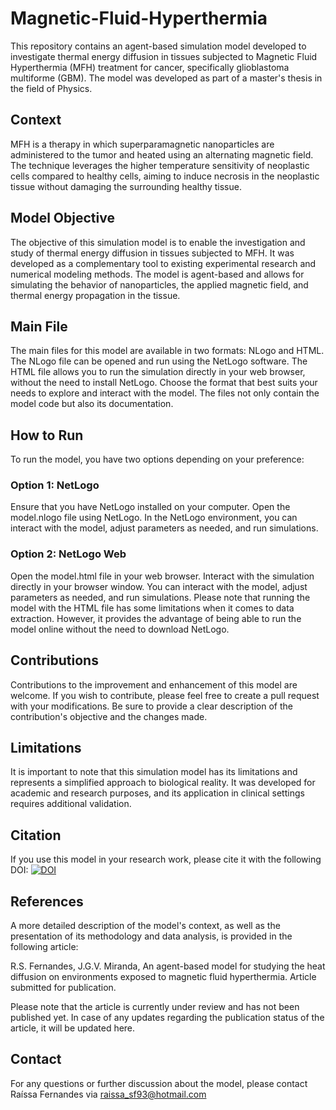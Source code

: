 # Magnetic-Fluid-Hyperthermia

This repository contains an agent-based simulation model developed to investigate thermal energy diffusion in tissues subjected to Magnetic Fluid Hyperthermia (MFH) treatment for cancer, specifically glioblastoma multiforme (GBM). The model was developed as part of a master's thesis in the field of Physics.



## **Context**

MFH is a therapy in which superparamagnetic nanoparticles are administered to the tumor and heated using an alternating magnetic field. The technique leverages the higher temperature sensitivity of neoplastic cells compared to healthy cells, aiming to induce necrosis in the neoplastic tissue without damaging the surrounding healthy tissue.


## **Model Objective**

The objective of this simulation model is to enable the investigation and study of thermal energy diffusion in tissues subjected to MFH. It was developed as a complementary tool to existing experimental research and numerical modeling methods. The model is agent-based and allows for simulating the behavior of nanoparticles, the applied magnetic field, and thermal energy propagation in the tissue.

## **Main File**

The main files for this model are available in two formats: NLogo and HTML. The NLogo file can be opened and run using the NetLogo software. The HTML file allows you to run the simulation directly in your web browser, without the need to install NetLogo. 
Choose the format that best suits your needs to explore and interact with the model.
The files not only contain the model code but also its documentation.




## **How to Run**

To run the model, you have two options depending on your preference:

### **Option 1: NetLogo**

Ensure that you have NetLogo installed on your computer.
Open the model.nlogo file using NetLogo.
In the NetLogo environment, you can interact with the model, adjust parameters as needed, and run simulations.

### **Option 2: NetLogo Web**

Open the model.html file in your web browser.
Interact with the simulation directly in your browser window. You can interact with the model, adjust parameters as needed, and run simulations.
Please note that running the model with the HTML file has some limitations when it comes to data extraction. However, it provides the advantage of being able to run the model online without the need to download NetLogo.


## **Contributions**

Contributions to the improvement and enhancement of this model are welcome. If you wish to contribute, please feel free to create a pull request with your modifications. Be sure to provide a clear description of the contribution's objective and the changes made.

## **Limitations**

It is important to note that this simulation model has its limitations and represents a simplified approach to biological reality. It was developed for academic and research purposes, and its application in clinical settings requires additional validation.

## **Citation**

If you use this model in your research work, please cite it with the following DOI: [![DOI](https://zenodo.org/badge/656805768.svg)](https://zenodo.org/badge/latestdoi/656805768)

## **References**

A more detailed description of the model's context, as well as the presentation of its methodology and data analysis, is provided in the following article:

R.S. Fernandes, J.G.V. Miranda, An agent-based model for studying the heat diffusion on environments exposed to magnetic fluid hyperthermia. 
Article submitted for publication.

Please note that the article is currently under review and has not been published yet. In case of any updates regarding the publication status of the article, it will be updated here.

## **Contact**

For any questions or further discussion about the model, please contact Raíssa Fernandes via raissa_sf93@hotmail.com
